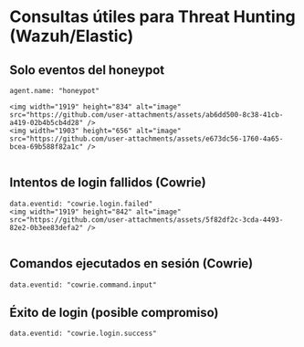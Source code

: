 # Consultas útiles para Threat Hunting (Wazuh/Elastic)

## Solo eventos del honeypot
```
agent.name: "honeypot"

<img width="1919" height="834" alt="image" src="https://github.com/user-attachments/assets/ab6dd500-8c38-41cb-a419-02b4b5cb4d28" />
<img width="1903" height="656" alt="image" src="https://github.com/user-attachments/assets/e673dc56-1760-4a65-bcea-69b588f82a1c" />


```

## Intentos de login fallidos (Cowrie)
```
data.eventid: "cowrie.login.failed"
<img width="1919" height="842" alt="image" src="https://github.com/user-attachments/assets/5f82df2c-3cda-4493-82e2-0b3ee83defa2" />


```

## Comandos ejecutados en sesión (Cowrie)
```
data.eventid: "cowrie.command.input"
```

## Éxito de login (posible compromiso)
```
data.eventid: "cowrie.login.success"
```
